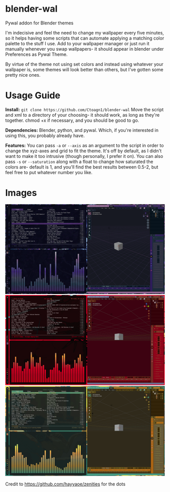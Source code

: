 # blender-wal
Pywal addon for Blender themes

  I'm indecisive and feel the need to change my wallpaper every five minutes, so it helps having some scripts that can automate applying a matching color palette to the stuff I use. Add to your wallpaper manager or just run it manually whenever you swap wallpapers- it should appear in blender under Preferences as Pywal Theme.

By virtue of the theme not using set colors and instead using whatever your wallpaper is, some themes will look better than others, but I've gotten some pretty nice ones.

# Usage Guide

**Install:**  `git clone https://github.com/Ctoagn1/blender-wal`
Move the script and xml to a directory of your choosing- it should work, as long as they're together. chmod +x if necessary, and you should be good to go.

**Dependencies:**  Blender, python, and pywal. Which, if you're interested in using this, you probably already have.

**Features:** You can pass `-a` or `--axis` as an argument to the script in order to change the xyz-axes and grid to fit the theme. It's off by default, as I didn't want to make it too intrusive (though personally, I prefer it on). You can also pass `-s` or `--saturation` along with a float to change how saturated the colors are- default is 1, and you'll find the best results between 0.5-2, but feel free to put whatever number you like.

# Images 

![alt text](https://github.com/Ctoagn1/blender-wal/blob/main/images/purple.png?raw=true)
![alt text](https://github.com/Ctoagn1/blender-wal/blob/main/images/red.png?raw=true)
![alt text](https://github.com/Ctoagn1/blender-wal/blob/main/images/yellow-green.png?raw=true)


Credit to https://github.com/hayyaoe/zenities for the dots
